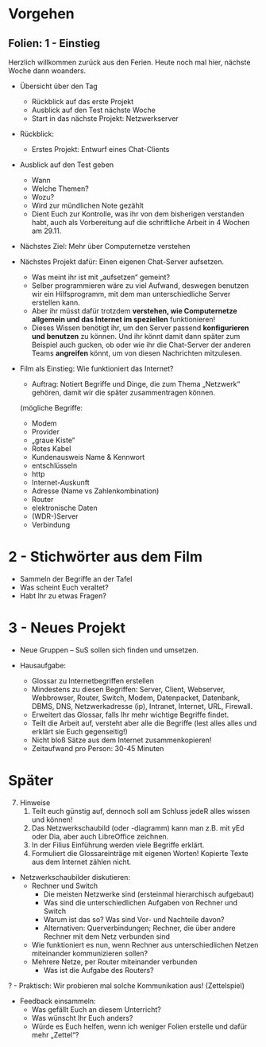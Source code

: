 # Vorgehen

## Folien: 1 - Einstieg

Herzlich willkommen zurück aus den Ferien. Heute noch mal hier, nächste Woche dann woanders.

- Übersicht über den Tag
  - Rückblick auf das erste Projekt
  - Ausblick auf den Test nächste Woche
  - Start in das nächste Projekt: Netzwerkserver

- Rückblick:
  - Erstes Projekt: Entwurf eines Chat-Clients

- Ausblick auf den Test geben
  - Wann
  - Welche Themen?
  - Wozu?
  - Wird zur mündlichen Note gezählt
  - Dient Euch zur Kontrolle, was ihr von dem bisherigen verstanden habt, auch als Vorbereitung auf die schriftliche Arbeit in 4 Wochen am 29.11.

- Nächstes Ziel: Mehr über Computernetze verstehen
- Nächstes Projekt dafür: Einen eigenen Chat-Server aufsetzen.

  - Was meint ihr ist mit „aufsetzen“ gemeint?
  - Selber programmieren wäre zu viel Aufwand, deswegen benutzen wir ein Hilfsprogramm, mit dem man unterschiedliche Server erstellen kann.
  - Aber ihr müsst dafür trotzdem **verstehen, wie Computernetze allgemein und das Internet im speziellen** funktionieren!
  - Dieses Wissen benötigt ihr, um den Server passend **konfigurieren und benutzen** zu können. Und ihr könnt damit dann später zum Beispiel auch gucken, ob oder wie ihr die Chat-Server der anderen Teams **angreifen** könnt, um von diesen Nachrichten mitzulesen.

- Film als Einstieg: Wie funktioniert das Internet?
  - Auftrag: Notiert Begriffe und Dinge, die zum Thema „Netzwerk“ gehören, damit wir die später zusammentragen können.

  (mögliche Begriffe:
  - Modem
  - Provider
  - „graue Kiste“
  -  Rotes Kabel
  -  Kundenausweis Name & Kennwort
  -  entschlüsseln
  -  http
  -  Internet-Auskunft
  -  Adresse (Name vs Zahlenkombination)
  -  Router
  -  elektronische Daten
  -  (WDR-)Server
  -  Verbindung

# 2 - Stichwörter aus dem Film

- Sammeln der Begriffe an der Tafel
- Was scheint Euch veraltet?
- Habt Ihr zu etwas Fragen?


# 3 - Neues Projekt
- Neue Gruppen – SuS sollen sich finden und umsetzen.

- Hausaufgabe:
  - Glossar zu Internetbegriffen erstellen
  - Mindestens zu diesen Begriffen:
      Server, Client, Webserver, Webbrowser, Router, Switch, Modem, Datenpacket, Datenbank, DBMS, DNS, Netzwerkadresse (ip), Intranet, Internet, URL, Firewall.
  - Erweitert das Glossar, falls Ihr mehr wichtige Begriffe findet.
  - Teilt die Arbeit auf, versteht aber alle die Begriffe (lest alles alles und erklärt sie Euch gegenseitig!)
  - Nicht bloß Sätze aus dem Internet zusammenkopieren!
  - Zeitaufwand pro Person: 30-45 Minuten



# Später


7. Hinweise
    1. Teilt euch günstig auf, dennoch soll am Schluss jedeR alles wissen und können!
    2. Das Netzwerkschaubild (oder -diagramm) kann man z.B. mit yEd oder Dia, aber auch LibreOffice zeichnen.
    3. In der Filius Einführung werden viele Begriffe erklärt.
    4. Formuliert die Glossareinträge mit eigenen Worten! Kopierte Texte aus dem Internet zählen nicht.

- Netzwerkschaubilder diskutieren:
  - Rechner und Switch
    - Die meisten Netzwerke sind (ersteinmal hierarchisch aufgebaut)
    - Was sind die unterschiedlichen Aufgaben von Rechner und Switch
    - Warum ist das so? Was sind Vor- und Nachteile davon?
    - Alternativen: Querverbindungen; Rechner, die über andere Rechner mit dem Netz verbunden sind
  - Wie funktioniert es nun, wenn Rechner aus unterschiedlichen Netzen miteinander kommunizieren sollen?
  - Mehrere Netze, per Router miteinander verbunden
    - Was ist die Aufgabe des Routers?

?  - Praktisch: Wir probieren mal solche Kommunikation aus! (Zettelspiel)

- Feedback einsammeln:
  - Was gefällt Euch an diesem Unterricht?
  - Was wünscht Ihr Euch anders?
  - Würde es Euch helfen, wenn ich weniger Folien erstelle und dafür mehr „Zettel“?



